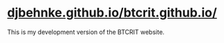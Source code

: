 # [djbehnke.github.io/btcrit.github.io/](https://djbehnke.github.io/btcrit.github.io/ "Link")

This is my development version of the BTCRIT website.
